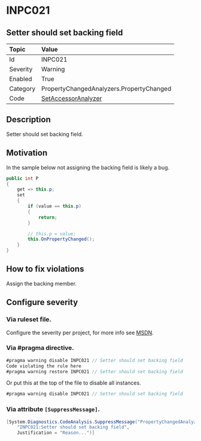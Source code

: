 # INPC021
## Setter should set backing field

| Topic    | Value
| :--      | :--
| Id       | INPC021
| Severity | Warning
| Enabled  | True
| Category | PropertyChangedAnalyzers.PropertyChanged
| Code     | [SetAccessorAnalyzer](https://github.com/DotNetAnalyzers/PropertyChangedAnalyzers/blob/master/PropertyChangedAnalyzers/Analyzers/SetAccessorAnalyzer.cs)

## Description

Setter should set backing field.

## Motivation

In the sample below not assigning the backing field is likely a bug.

```cs
public int P
{
    get => this.p;
    set
    {
        if (value == this.p)
        {
            return;
        }

        // this.p = value;
        this.OnPropertyChanged();
    }
}
```

## How to fix violations

Assign the backing member.

<!-- start generated config severity -->
## Configure severity

### Via ruleset file.

Configure the severity per project, for more info see [MSDN](https://msdn.microsoft.com/en-us/library/dd264949.aspx).

### Via #pragma directive.
```C#
#pragma warning disable INPC021 // Setter should set backing field
Code violating the rule here
#pragma warning restore INPC021 // Setter should set backing field
```

Or put this at the top of the file to disable all instances.
```C#
#pragma warning disable INPC021 // Setter should set backing field
```

### Via attribute `[SuppressMessage]`.

```C#
[System.Diagnostics.CodeAnalysis.SuppressMessage("PropertyChangedAnalyzers.PropertyChanged", 
    "INPC021:Setter should set backing field", 
    Justification = "Reason...")]
```
<!-- end generated config severity -->